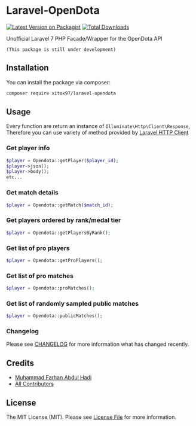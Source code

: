 # Laravel-OpenDota

[![Latest Version on Packagist](https://img.shields.io/packagist/v/xitox97/laravel-opendota.svg?style=flat-square)](https://packagist.org/packages/xitox97/laravel-opendota)
[![Total Downloads](https://img.shields.io/packagist/dt/xitox97/laravel-opendota.svg?style=flat-square)](https://packagist.org/packages/xitox97/laravel-opendota)

Unofficial Laravel 7 PHP Facade/Wrapper for the OpenDota API

`(This package is still under development)`

## Installation

You can install the package via composer:

```bash
composer require xitox97/laravel-opendota
```

## Usage
Every function are return an instance of `Illuminate\Http\Client\Response`, Therefore you can use variety of method provided by [Laravel HTTP Client](https://laravel.com/docs/master/http-client)

### Get player info
``` php
$player = Opendota::getPlayer($player_id);
$player->json();
$player->body();
etc...
```

### Get match details
``` php
$player = Opendota::getMatch($match_id);
```

### Get players ordered by rank/medal tier
``` php
$player = Opendota::getPlayersByRank();
```

### Get list of pro players
``` php
$player = Opendota::getProPlayers();
```

### Get list of pro matches
``` php
$player = Opendota::proMatches();
```

### Get list of randomly sampled public matches
``` php
$player = Opendota::publicMatches();
```


### Changelog

Please see [CHANGELOG](CHANGELOG.md) for more information what has changed recently.


## Credits

- [Muhammad Farhan Abdul Hadi](https://github.com/xitox97)
- [All Contributors](../../contributors)

## License

The MIT License (MIT). Please see [License File](LICENSE.md) for more information.
